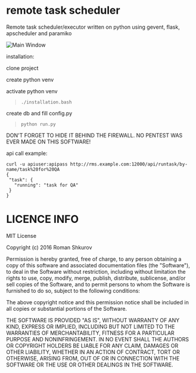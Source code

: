 remote task scheduler
=====================

Remote task scheduler/executor written on python using gevent, flask, apscheduler and paramiko

![Main Window](http://i.imgur.com/CPleRWl.png)

installation:

clone project

create python venv

activate python venv

> `./installation.bash`

create db and fill config.py

> `python run.py`

DON'T FORGET TO HIDE IT BEHIND THE FIREWALL. NO PENTEST WAS EVER MADE ON THIS SOFTWARE!

api call example:
```
curl -u apiuser:apipass http://rms.example.com:12000/api/runtask/by-name/task%20for%20QA
{
 "task": {
   "running": "task for QA"
 }
}
```












LICENCE INFO
============

MIT License

Copyright (c) 2016 Roman Shkurov

Permission is hereby granted, free of charge, to any person obtaining a copy
of this software and associated documentation files (the "Software"), to deal
in the Software without restriction, including without limitation the rights
to use, copy, modify, merge, publish, distribute, sublicense, and/or sell
copies of the Software, and to permit persons to whom the Software is
furnished to do so, subject to the following conditions:

The above copyright notice and this permission notice shall be included in all
copies or substantial portions of the Software.

THE SOFTWARE IS PROVIDED "AS IS", WITHOUT WARRANTY OF ANY KIND, EXPRESS OR
IMPLIED, INCLUDING BUT NOT LIMITED TO THE WARRANTIES OF MERCHANTABILITY,
FITNESS FOR A PARTICULAR PURPOSE AND NONINFRINGEMENT. IN NO EVENT SHALL THE
AUTHORS OR COPYRIGHT HOLDERS BE LIABLE FOR ANY CLAIM, DAMAGES OR OTHER
LIABILITY, WHETHER IN AN ACTION OF CONTRACT, TORT OR OTHERWISE, ARISING FROM,
OUT OF OR IN CONNECTION WITH THE SOFTWARE OR THE USE OR OTHER DEALINGS IN THE
SOFTWARE.
